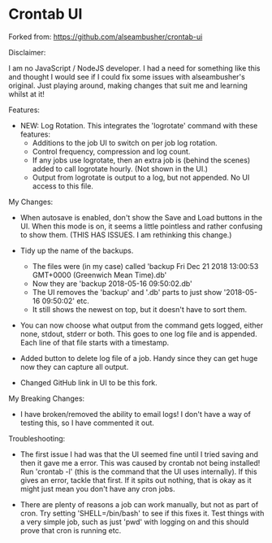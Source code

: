 Crontab UI
==========

Forked from: https://github.com/alseambusher/crontab-ui

Disclaimer:

I am no JavaScript / NodeJS developer. I had a need for something like this and thought I would see if I could fix some issues with alseambusher's original. Just playing around, making changes that suit me and learning whilst at it!

Features:
- NEW: Log Rotation. This integrates the 'logrotate' command with these features:
    - Additions to the job UI to switch on per job log rotation.
    - Control frequency, compression and log count.
    - If any jobs use logrotate, then an extra job is (behind the scenes) added to call logrotate hourly. (Not shown in the UI.)
    - Output from logrotate is output to a log, but not appended. No UI access to this file.

My Changes:

- When autosave is enabled, don't show the Save and Load buttons in the UI. When this mode is on, it seems a little pointless and rather confusing to show them. (THIS HAS ISSUES. I am rethinking this change.)

- Tidy up the name of the backups.
    - The files were (in my case) called 'backup Fri Dec 21 2018 13:00:53 GMT+0000 (Greenwich Mean Time).db'
    - Now they are 'backup 2018-05-16 09:50:02.db'
    - The UI removes the 'backup' and '.db' parts to just show '2018-05-16 09:50:02' etc.
    - It still shows the newest on top, but it doesn't have to sort them.
    
- You can now choose what output from the command gets logged, either none, stdout, stderr or both. This goes to one log file and is appended. Each line of that file starts with a timestamp.

- Added button to delete log file of a job. Handy since they can get huge now they can capture all output.

- Changed GitHub link in UI to be this fork.

My Breaking Changes:

- I have broken/removed the ability to email logs! I don't have a way of testing this, so I have commented it out.

Troubleshooting:

- The first issue I had was that the UI seemed fine until I tried saving and then it gave me a error. This was caused by crontab not being installed! Run 'crontab -l' (this is the command that the UI uses internally). If this gives an error, tackle that first. If it spits out nothing, that is okay as it might just mean you don't have any cron jobs.

- There are plenty of reasons a job can work manually, but not as part of cron. Try setting 'SHELL=/bin/bash' to see if this fixes it. Test things with a very simple job, such as just 'pwd' with logging on and this should prove that cron is running etc.

